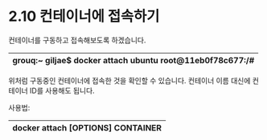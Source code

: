 # 2.10 컨테이너에 접속하기

컨테이너를 구동하고 접속해보도록 하겠습니다.

| grouq:~ giljae$ docker attach ubuntu root@11eb0f78c677:/\# |
| :--- |


위처럼 구동중인 컨테이너에 접속한 것을 확인할 수 있습니다. 컨테이너 이름 대신에 컨테이너 ID를 사용해도 됩니다.

사용법:

| docker attach \[OPTIONS\] CONTAINER |
| :--- |


